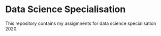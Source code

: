# Data Science Specialisation
This repository contains my assigmnents for data science specialisation 2020.
